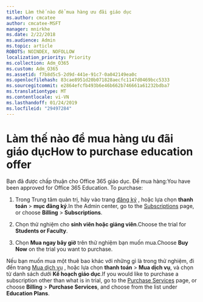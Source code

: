 ```yaml
---
title: Làm thế nào để mua hàng ưu đãi giáo dục
ms.author: cmcatee
author: cmcatee-MSFT
manager: mnirkhe
ms.date: 2/22/2018
ms.audience: Admin
ms.topic: article
ROBOTS: NOINDEX, NOFOLLOW
localization_priority: Priority
ms.collection: Adm_O365
ms.custom: Adm_O365
ms.assetid: f7b8d5c5-2d9d-441e-91c7-0a042149ea0c
ms.openlocfilehash: 83cae8951d20b071828aecfc1147d0469bcc5333
ms.sourcegitcommit: e2864efcfb493b6e46b662b746661a61232bdba7
ms.translationtype: MT
ms.contentlocale: vi-VN
ms.lasthandoff: 01/24/2019
ms.locfileid: "29497284"
---
```

# <a name="how-to-purchase-education-offer"></a><span data-ttu-id="3d69c-102">Làm thế nào để mua hàng ưu đãi giáo dục</span><span class="sxs-lookup"><span data-stu-id="3d69c-102">How to purchase education offer</span></span>

<span data-ttu-id="3d69c-p101">Bạn đã được chấp thuận cho Office 365 giáo dục. Để mua hàng:</span><span class="sxs-lookup"><span data-stu-id="3d69c-p101">You have been approved for Office 365 Education. To purchase:</span></span>
  
1. <span data-ttu-id="3d69c-105">Trong Trung tâm quản trị, hãy vào trang [đăng ký](https://go.microsoft.com/fwlink/p/?linkid=842054) , hoặc lựa chọn **thanh toán** \> **mục đăng ký**.</span><span class="sxs-lookup"><span data-stu-id="3d69c-105">In the Admin center, go to the [Subscriptions](https://go.microsoft.com/fwlink/p/?linkid=842054) page, or choose **Billing** \> **Subscriptions**.</span></span>
    
2. <span data-ttu-id="3d69c-106">Chọn thử nghiệm cho **sinh viên hoặc giảng viên**.</span><span class="sxs-lookup"><span data-stu-id="3d69c-106">Choose the trial for **Students or Faculty**.</span></span>
    
3. <span data-ttu-id="3d69c-107">Chọn **Mua ngay bây giờ** trên thử nghiệm bạn muốn mua.</span><span class="sxs-lookup"><span data-stu-id="3d69c-107">Choose **Buy Now** on the trial you want to purchase.</span></span> 
    
<span data-ttu-id="3d69c-108">Nếu bạn muốn mua một thuê bao khác với những gì là trong thử nghiệm, đi đến trang [Mua dịch vụ](https://go.microsoft.com/fwlink/p/?linkid=868433) , hoặc lựa chọn **thanh toán** \> **Mua dịch vụ**, và chọn từ danh sách dưới **Kế hoạch giáo dục**.</span><span class="sxs-lookup"><span data-stu-id="3d69c-108">If you would like to purchase a subscription other than what is in trial, go to the [Purchase Services](https://go.microsoft.com/fwlink/p/?linkid=868433) page, or choose **Billing** \> **Purchase Services**, and choose from the list under **Education Plans**.</span></span>
  

